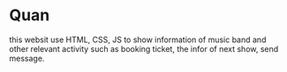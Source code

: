 # Quan
this websit use HTML, CSS, JS to show information of music band and other relevant activity such as booking ticket, the infor of next show, send message.